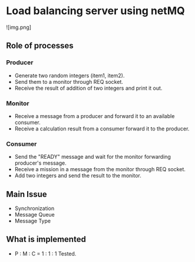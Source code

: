 # Load balancing server using netMQ

![img.png]

## Role of processes
### Producer
- Generate two random integers (item1, item2).
- Send them to a monitor through REQ socket.
- Receive the result of addition of two integers and print it out.

### Monitor
- Receive a message from a producer and forward it to an available consumer.
- Receive a calculation result from a consumer forward it to the producer.

### Consumer
- Send the "READY" message and wait for the monitor forwarding producer's message.
- Receive a mission in a message from the monitor through REQ socket.
- Add two integers and send the result to the monitor.

## Main Issue
- Synchronization
- Message Queue
- Message Type

## What is implemented
- P : M : C = 1 : 1 : 1   Tested.






